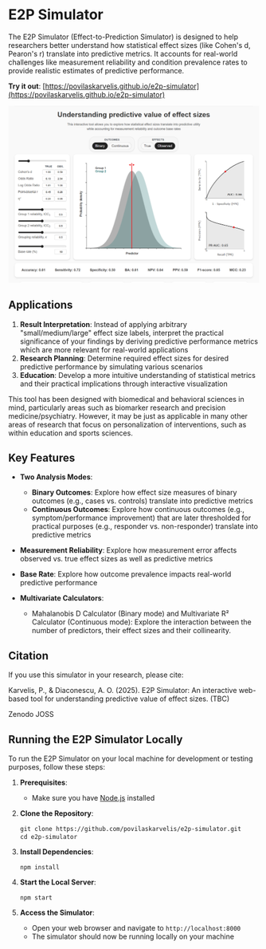# E2P Simulator

The E2P Simulator (Effect-to-Prediction Simulator) is designed to help researchers better understand how statistical effect sizes (like Cohen's d, Pearon's r) translate into predictive metrics. It accounts for real-world challenges like measurement reliability and condition prevalence rates to provide realistic estimates of predictive performance.  

**Try it out**: [https://povilaskarvelis.github.io/e2p-simulator](https://povilaskarvelis.github.io/e2p-simulator)

![Screenshot of the simulator](images/interface.png)

## Applications

1. **Result Interpretation**: Instead of applying arbitrary "small/medium/large" effect size labels, interpret the practical significance of your findings by deriving predictive performance metrics which are more relevant for real-world applications
2. **Research Planning**: Determine required effect sizes for desired predictive performance by simulating various scenarios
3. **Education**: Develop a more intuitive understanding of statistical metrics and their practical implications through interactive visualization

This tool has been designed with biomedical and behavioral sciences in mind, particularly areas such as biomarker research and precision medicine/psychiatry. However, it may be just as applicable in many other areas of research that focus on personalization of interventions, such as within education and sports sciences.

## Key Features

- **Two Analysis Modes**:
  - **Binary Outcomes**: Explore how effect size measures of binary outcomes (e.g., cases vs. controls) translate into predictive metrics
  - **Continuous Outcomes**: Explore how continuous outcomes (e.g., symptom/performance improvement) that are later thresholded for practical purposes (e.g., responder vs. non-responder) translate into predictive metrics

- **Measurement Reliability**: Explore how measurement error affects observed vs. true effect sizes as well as predictive metrics

- **Base Rate**: Explore how outcome prevalence impacts real-world predictive performance

- **Multivariate Calculators**:
  - Mahalanobis D Calculator (Binary mode) and Multivariate R² Calculator (Continuous mode): Explore the interaction between the number of predictors, their effect sizes and their collinearity. 

## Citation

If you use this simulator in your research, please cite:

Karvelis, P., & Diaconescu, A. O. (2025). E2P Simulator: An interactive web-based tool for understanding predictive value of effect sizes. (TBC)

Zenodo
JOSS

## Running the E2P Simulator Locally

To run the E2P Simulator on your local machine for development or testing purposes, follow these steps:

1. **Prerequisites**:
   - Make sure you have [Node.js](https://nodejs.org/) installed

2. **Clone the Repository**:
   ```
   git clone https://github.com/povilaskarvelis/e2p-simulator.git
   cd e2p-simulator
   ```

3. **Install Dependencies**:
   ```
   npm install
   ```

4. **Start the Local Server**:
   ```
   npm start
   ```

5. **Access the Simulator**:
   - Open your web browser and navigate to `http://localhost:8000`
   - The simulator should now be running locally on your machine

